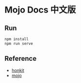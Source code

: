 # Mojo Docs 中文版

## Run

```bash
npm install
npm run serve
```

## Reference

- [honkit](https://github.com/honkit/honkit)
- [mojo](https://docs.modular.com/mojo/)
